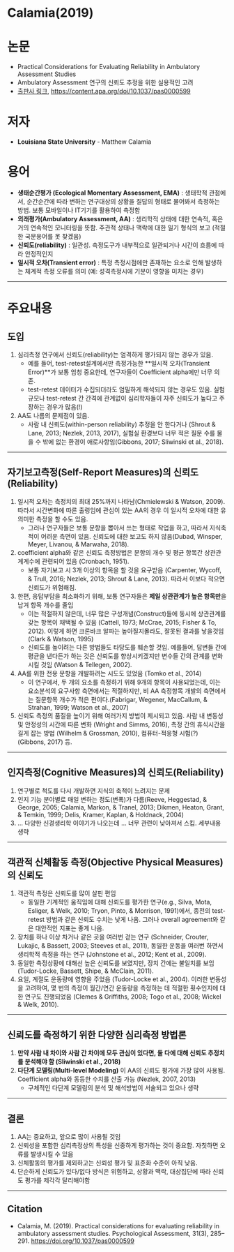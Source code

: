 # Calamia(2019)
# 논문
- Practical Considerations for Evaluating Reliability in Ambulatory Assessment Studies
- Ambulatory Assessment 연구의 신뢰도 추정을 위한 실용적인 고려
- [출판사 링크](https://content.apa.org/record/2019-09637-002), https://content.apa.org/doi/10.1037/pas0000599

# 저자
* **Louisiana State University** - Matthew Calamia


# 용어
- **생태순간평가 (Ecological Momentary Assessment, EMA)** : 생태학적 관점에서, 순간순간에 따라 변하는 연구대상의 상황을 질답의 형태로 물어봐서 측정하는 방법. 보통 모바일이나 IT기기를 활용하여 측정함
- **외래평가(Ambulatory Assessment, AA)** : 생리학적 상태에 대한 연속적, 혹은 거의 연속적인 모니터링을 뜻함. 주관적 상태나 맥락에 대한 일기 형식의 보고 (적절한 국문용어를 못 찾겠음)
- **신뢰도(reliability)** : 일관성. 측정도구가 내부적으로 일관되거나 시간이 흐름에 따라 안정적인지
- **일시적 오차(Transient error)** : 특정 측정시점에만 존재하는 요소로 인해 발생하는 체계적 측정 오류를 의미 (예: 성격측정시에 기분이 영향을 미치는 경우)

---

# 주요내용
## 도입
1. 심리측정 연구에서 신뢰도(reliability)는 엄격하게 평가되지 않는 경우가 있음.
    - 예를 들어, test-retest설계에서만 측정가능한 **일시적 오차(Transient Error)**가 보통 엄청 중요한데, 연구자들이 Coefficient alpha에만 너무 의존.
    - test-retest 데이터가 수집되더라도 엄밀하게 해석되지 않는 경우도 있음. 실험 규모나 test-retest 간 간격에 관계없이 심리학자들이 자주 신뢰도가 높다고 주장하는 경우가 많음(!)
2. AA도 나름의 문제점이 있음.
    - 사람 내 신뢰도(within-person reliability) 추정을 안 한다거나 (Shrout & Lane, 2013; Nezlek, 2013, 2017), 실험실 환경보다 너무 적은 질문 수를 물을 수 밖에 없는 환경이 애로사항임(Gibbons, 2017; Sliwinski et al., 2018).

---

## 자기보고측정(Self-Report Measures)의 신뢰도(Reliability)
1. 일시적 오차는 측정치의 최대 25%까지 나타남(Chmielewski & Watson, 2009). 따라서 시간변화에 따른 출렁임에 관심이 있는 AA의 경우 이 일시적 오차에 대한 유의미한 측정을 할 수도 있음.
    - 그러나 연구자들은 보통 문항을 뽑아서 쓰는 형태로 작업을 하고, 따라서 지식축적이 어려운 측면이 있음. 신뢰도에 대한 보고도 하지 않음(Dubad, Winsper, Meyer, Livanou, & Marwaha, 2018).
2. coefficient alpha와 같은 신뢰도 측정방법은 문항의 개수 및 평균 항목간 상관관계계수에 관련되어 있음 (Cronbach, 1951). 
    - 보통 자기보고 시 3개 이상의 항목을 할 것을 요구받음 (Carpenter, Wycoff, & Trull, 2016; Nezlek, 2013; Shrout & Lane, 2013). 따라서 이보다 적으면 신뢰도가 위험해짐.
3. 한편, 응답부담을 최소화하기 위해, 보통 연구자들은 **제일 상관관계가 높은 항목만**을 남겨 항목 개수를 줄임
    - 이는 적절하지 않은데, 너무 많은 구성개념(Construct)들에 동시에 상관관계를 갖는 항목이 채택될 수 있음 (Cattell, 1973; McCrae, 2015; Fisher & To, 2012). 이렇게 하면 크론바크 알파는 높아질지몰라도, 잘못된 결과를 낳을것임 (Clark & Watson, 1995) 
    - 신뢰도를 높이려는 다른 방법들도 타당도를 훼손할 것임. 예를들어, 답변들 간에 평균을 낸다든가 하는 것은 신뢰도를 향상시키겠지만 변수들 간의 관계를 변화시킬 것임 (Watson & Tellegen, 2002).
4. AA를 위한 전용 문항을 개발하려는 시도도 있었음 (Tomko et al., 2014) 
    - 이 연구에서, 두 개의 요소를 측정하기 위해 9개의 항목이 사용되었는데, 이는 요소분석의 요구사항 측면에서는 적절하지만, 비 AA 측정항목 개발의 측면에서는 질문항목 개수가 적은 편이다.(Fabrigar, Wegener, MacCallum, & Strahan, 1999; Watson et al., 2007)
5. 신뢰도 측정의 품질을 높이기 위해 여러가지 방법이 제시되고 있음. 사람 내 변동성 및 안정성의 시간에 따른 변화 (Wright and Simms, 2016), 측정 간의 휴식시간을 길게 잡는 방법 (Wilhelm & Grossman, 2010), 컴퓨터-적응형 시험(?) (Gibbons, 2017) 등.

---

## 인지측정(Cognitive Measures)의 신뢰도(Reliability)
1. 연구별로 척도를 다시 개발하면 지식의 축적이 느려지는 문제
2. 인지 기능 분야별로 매일 변하는 정도(변폭)가 다름(Reeve, Heggestad, & George, 2005; Calamia, Markon, & Tranel, 2013; Dikmen, Heaton, Grant, & Temkin, 1999; Delis, Kramer, Kaplan, & Holdnack, 2004)
3. ... 다양한 신경생리학 이야기가 나오는데 ... 너무 관련이 낮아져서 스킵. 세부내용 생략

---

## 객관적 신체활동 측정(Objective Physical Measures)의 신뢰도
1. 객관적 측정은 신뢰도를 많이 살핀 편임
    - 동일한 기계적인 움직임에 대해 신뢰도를 평가한 연구(e.g., Silva, Mota, Esliger, & Welk, 2010; Tryon, Pinto, & Morrison, 1991)에서, 종전의 test-retest 방법과 같은 신뢰도 수치는 낮게 나옴. 그러나 overall agreement와 같은 대안적인 지표는 좋게 나옴.
2. 장치를 하나 이상 차거나 같은 곳을 여러번 걷는 연구 (Schneider, Crouter, Lukajic, & Bassett, 2003; Steeves et al., 2011), 동일한 운동을 여러번 하면서 생리학적 측정을 하는 연구 (Johnstone et al., 2012; Kent et al., 2009).
3. 동일한 측정상황에 대해선 높은 신뢰도를 보였지만, 장치 간에는 불일치를 보임 (Tudor-Locke, Bassett, Shipe, & McClain, 2011).
4. 요일, 계절도 운동량에 영향을 주었음 (Tudor-Locke et al., 2004). 이러한 변동성을 고려하여, 몇 번의 측정이 월간/연간 운동량을 측정하는 데 적절한 횟수인지에 대한 연구도 진행되었음 (Clemes & Griffiths, 2008; Togo et al., 2008; Wickel & Welk, 2010). 

---

## 신뢰도를 측정하기 위한 다양한 심리측정 방법론
1. **만약 사람 내 차이와 사람 간 차이에 모두 관심이 있다면, 둘 다에 대해 신뢰도 추정치를 분석해야 함 (Sliwinski et al., 2018)**
2. **다단계 모델링(Multi-level Modeling)** 이 AA의 신뢰도 평가에 가장 많이 사용됨. Coefficient alpha와 동등한 수치를 산출 가능 (Nezlek, 2007, 2013)
    - 구체적인 다단계 모델링의 분석 및 해석방법이 서술되고 있으나 생략

---

## 결론
1. AA는 중요하고, 앞으로 많이 사용될 것임
2. 신뢰성을 포함한 심리측정상의 특성을 신중하게 평가하는 것이 중요함. 자칫하면 오류를 발생시킬 수 있음
3. 신체활동의 평가를 제외하고는 신뢰성 평가 및 표준화 수준이 아직 낮음. 
4. 단순하게 신뢰도가 있다/없다 방식은 위험하고, 상황과 맥락, 대상집단에 따라 신뢰도 평가를 제각각 달리해야함

---

## Citation
- Calamia, M. (2019). Practical considerations for evaluating reliability in ambulatory assessment studies. Psychological Assessment, 31(3), 285–291. https://doi.org/10.1037/pas0000599